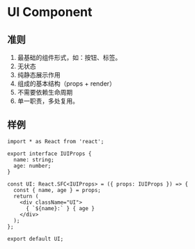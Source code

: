 # UI Component

## 准则

1. 最基础的组件形式，如：按钮、标签。
2. 无状态
3. 纯静态展示作用
4. 组成的基本结构（props + render）
5. 不需要依赖生命周期
6. 单一职责，多处复用。

## 样例

```tsx
import * as React from 'react';

export interface IUIProps {
  name: string;
  age: number;
}

const UI: React.SFC<IUIProps> = ({ props: IUIProps }) => {
  const { name, age } = props;
  return (
    <div className="UI">
      { `${name}:` } { age }
    </div>
  );
};

export default UI;
```
